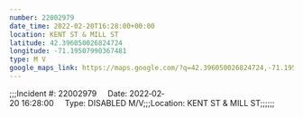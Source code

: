 ```yaml
---
number: 22002979
date_time: 2022-02-20T16:28:00+00:00
location: KENT ST & MILL ST
latitude: 42.396050026824724
longitude: -71.19507990367481
type: M V
google_maps_link: https://maps.google.com/?q=42.396050026824724,-71.19507990367481
---
```


;;;Incident #: 22002979     Date: 2022‐02‐20 16:28:00     Type: DISABLED M/V;;;Location: KENT ST & MILL ST;;;;;;
